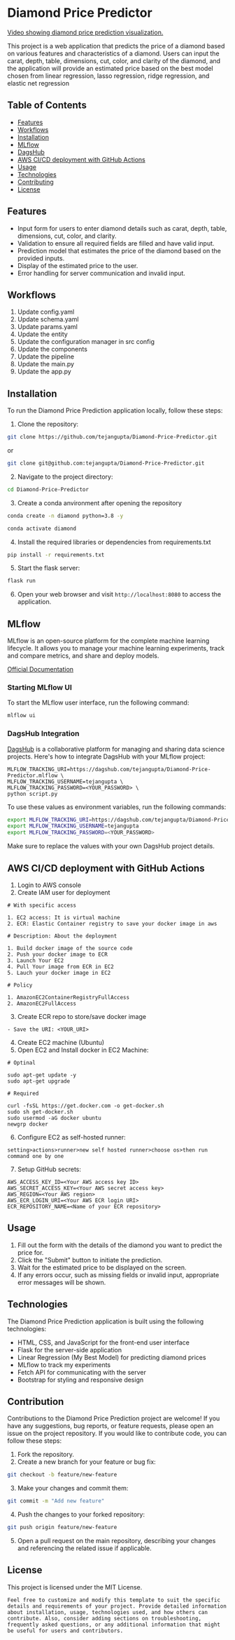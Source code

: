 # Diamond Price Predictor

[Video showing diamond price prediction visualization.](assets/diamond_price_prediction.mp4)

This project is a web application
that predicts the price of a diamond based on various features and characteristics of a diamond.
Users can input the carat, depth, table, dimensions, cut, color, and clarity of the diamond,
and the application will provide an estimated price based on the best model chosen from linear regression,
lasso regression, ridge regression, and elastic net regression

## Table of Contents

- [Features](#features)
- [Workflows](#workflows)
- [Installation](#installation)
- [MLflow](#mlflow)
- [DagsHub](#dagshub)
- [AWS CI/CD deployment with GitHub Actions](#deplpyment)
- [Usage](#usage)
- [Technologies](#technologies)
- [Contributing](#contributing)
- [License](#license)

## Features

- Input form for users to enter diamond details such as carat, depth, table, dimensions, cut, color, and clarity.
- Validation to ensure all required fields are filled and have valid input.
- Prediction model that estimates the price of the diamond based on the provided inputs.
- Display of the estimated price to the user.
- Error handling for server communication and invalid input.

## Workflows

1. Update config.yaml
2. Update schema.yaml
3. Update params.yaml
4. Update the entity
5. Update the configuration manager in src config
6. Update the components
7. Update the pipeline 
8. Update the main.py
9. Update the app.py

## Installation

To run the Diamond Price Prediction application locally, follow these steps:

1. Clone the repository:

```bash
git clone https://github.com/tejangupta/Diamond-Price-Predictor.git
 ````
or
```bash
git clone git@github.com:tejangupta/Diamond-Price-Predictor.git
```

2. Navigate to the project directory:

```bash
cd Diamond-Price-Predictor 
```

3. Create a conda anvironment after opening the repository

```bash
conda create -n diamond python=3.8 -y
```

```bash
conda activate diamond
```

4. Install the required libraries or dependencies from requirements.txt

```bash
pip install -r requirements.txt
```

5. Start the flask server: 

```bash
flask run
```

6. Open your web browser and visit `http://localhost:8080` to access the application.

## MLflow

MLflow is an open-source platform for the complete machine learning lifecycle. It allows you to manage your machine learning experiments, track and compare metrics, and share and deploy models.

[Official Documentation](https://mlflow.org/docs/latest/index.html)

### Starting MLflow UI

To start the MLflow user interface, run the following command:

```bash
mlflow ui
```

### DagsHub Integration

[DagsHub](https://dagshub.com/) is a collaborative platform for managing and sharing data science projects. Here's how to integrate DagsHub with your MLflow project:

```angular2html
MLFLOW_TRACKING_URI=https://dagshub.com/tejangupta/Diamond-Price-Predictor.mlflow \
MLFLOW_TRACKING_USERNAME=tejangupta \
MLFLOW_TRACKING_PASSWORD=<YOUR_PASSWORD> \
python script.py
```

To use these values as environment variables, run the following commands:

```bash
export MLFLOW_TRACKING_URI=https://dagshub.com/tejangupta/Diamond-Price-Predictor.mlflow
export MLFLOW_TRACKING_USERNAME=tejangupta
export MLFLOW_TRACKING_PASSWORD=<YOUR_PASSWORD>
```

Make sure to replace the values with your own DagsHub project details.

## AWS CI/CD deployment with GitHub Actions

1. Login to AWS console
2. Create IAM user for deployment

```angular2html
# With specific access

1. EC2 access: It is virtual machine
2. ECR: Elastic Container registry to save your docker image in aws

# Description: About the deployment

1. Build docker image of the source code
2. Push your docker image to ECR
3. Launch Your EC2
4. Pull Your image from ECR in EC2
5. Lauch your docker image in EC2

# Policy

1. AmazonEC2ContainerRegistryFullAccess
2. AmazonEC2FullAccess
```

3. Create ECR repo to store/save docker image

```angular2html
- Save the URI: <YOUR_URI>
```

4. Create EC2 machine (Ubuntu) 
5. Open EC2 and Install docker in EC2 Machine:

```angular2html
# Optinal

sudo apt-get update -y
sudo apt-get upgrade

# Required

curl -fsSL https://get.docker.com -o get-docker.sh
sudo sh get-docker.sh
sudo usermod -aG docker ubuntu
newgrp docker
```

6. Configure EC2 as self-hosted runner:

```angular2html
setting>actions>runner>new self hosted runner>choose os>then run command one by one
```

7.  Setup GitHub secrets:

```angular2html
AWS_ACCESS_KEY_ID=<Your AWS access key ID>
AWS_SECRET_ACCESS_KEY=<Your AWS secret access key>
AWS_REGION=<Your AWS region>
AWS_ECR_LOGIN_URI=<Your AWS ECR login URI>
ECR_REPOSITORY_NAME=<Name of your ECR repository> 
```

## Usage 

1. Fill out the form with the details of the diamond you want to predict the price for.
2. Click the "Submit" button to initiate the prediction.
3. Wait for the estimated price to be displayed on the screen.
4. If any errors occur, such as missing fields or invalid input, appropriate error messages will be shown.

## Technologies 

The Diamond Price Prediction application is built using the following technologies:

- HTML, CSS, and JavaScript for the front-end user interface
- Flask for the server-side application
- Linear Regression (My Best Model) for predicting diamond prices
- MLflow to track my experiments
- Fetch API for communicating with the server
- Bootstrap for styling and responsive design

## Contribution 

Contributions to the Diamond Price Prediction project are welcome!
If you have any suggestions, bug reports, or feature requests, please open an issue on the project repository.
If you would like to contribute code, you can follow these steps:

1. Fork the repository.
2. Create a new branch for your feature or bug fix:

```bash
git checkout -b feature/new-feature
```

3. Make your changes and commit them:

```bash
git commit -m "Add new feature"
```

4. Push the changes to your forked repository:

```bash
git push origin feature/new-feature
```

5. Open a pull request on the main repository, describing your changes and referencing the related issue if applicable.

## License

This project is licensed under the MIT License.

```arduino
Feel free to customize and modify this template to suit the specific details and requirements of your project. Provide detailed information about installation, usage, technologies used, and how others can contribute. Also, consider adding sections on troubleshooting, frequently asked questions, or any additional information that might be useful for users and contributors.
```
